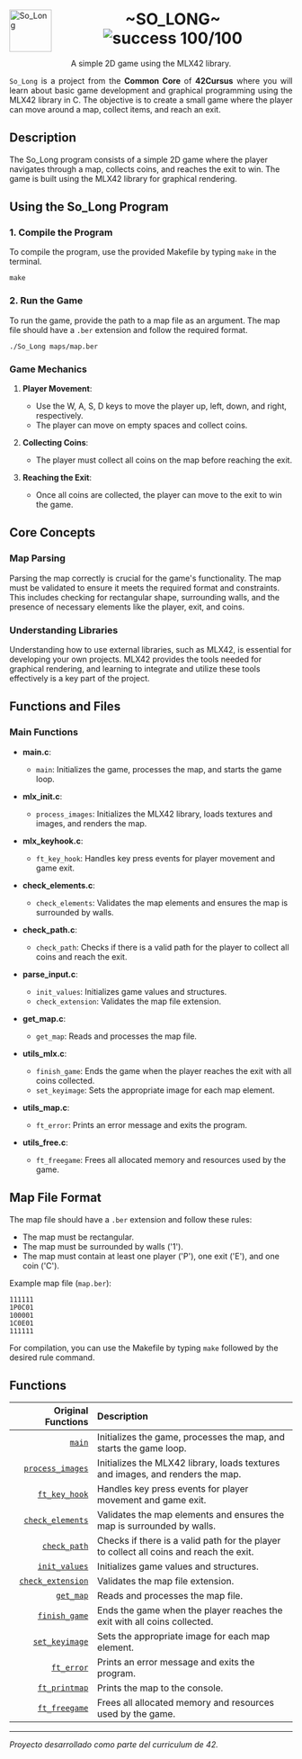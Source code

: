 <div>
	<img align="left" alt="So_Long" src="https://github.com/eduaserr/42-project-badges/blob/a48e677fd4871e6999a9564101dca26091ec18ef/badges/so_longe.png" width="75px">
	<h1 align="center"> ~SO_LONG~ <br><img alt="success 100/100" src="https://img.shields.io/badge/100%2F100-green?style=plastic&logoColor=green&label=success"></h1>
</div>
<p align="center">A simple 2D game using the MLX42 library.<br></p>
<div align="justify">
<code>So_Long</code> is a project from the <b>Common Core</b> of <b>42Cursus</b> where you will learn about basic game development and graphical programming using the MLX42 library in C. The objective is to create a small game where the player can move around a map, collect items, and reach an exit.
</div>

## Description

The So_Long program consists of a simple 2D game where the player navigates through a map, collects coins, and reaches the exit to win. The game is built using the MLX42 library for graphical rendering.

## Using the So_Long Program

### 1. Compile the Program

To compile the program, use the provided Makefile by typing `make` in the terminal.

    make

### 2. Run the Game

To run the game, provide the path to a map file as an argument. The map file should have a `.ber` extension and follow the required format.

    ./So_Long maps/map.ber

### Game Mechanics

1. **Player Movement**:
   - Use the W, A, S, D keys to move the player up, left, down, and right, respectively.
   - The player can move on empty spaces and collect coins.

2. **Collecting Coins**:
   - The player must collect all coins on the map before reaching the exit.

3. **Reaching the Exit**:
   - Once all coins are collected, the player can move to the exit to win the game.

## Core Concepts

### Map Parsing

Parsing the map correctly is crucial for the game's functionality. The map must be validated to ensure it meets the required format and constraints. This includes checking for rectangular shape, surrounding walls, and the presence of necessary elements like the player, exit, and coins.

### Understanding Libraries

Understanding how to use external libraries, such as MLX42, is essential for developing your own projects. MLX42 provides the tools needed for graphical rendering, and learning to integrate and utilize these tools effectively is a key part of the project.

## Functions and Files

### Main Functions

- **main.c**:
  - `main`: Initializes the game, processes the map, and starts the game loop.

- **mlx_init.c**:
  - `process_images`: Initializes the MLX42 library, loads textures and images, and renders the map.

- **mlx_keyhook.c**:
  - `ft_key_hook`: Handles key press events for player movement and game exit.

- **check_elements.c**:
  - `check_elements`: Validates the map elements and ensures the map is surrounded by walls.

- **check_path.c**:
  - `check_path`: Checks if there is a valid path for the player to collect all coins and reach the exit.

- **parse_input.c**:
  - `init_values`: Initializes game values and structures.
  - `check_extension`: Validates the map file extension.

- **get_map.c**:
  - `get_map`: Reads and processes the map file.

- **utils_mlx.c**:
  - `finish_game`: Ends the game when the player reaches the exit with all coins collected.
  - `set_keyimage`: Sets the appropriate image for each map element.

- **utils_map.c**:
  - `ft_error`: Prints an error message and exits the program.

- **utils_free.c**:
  - `ft_freegame`: Frees all allocated memory and resources used by the game.

## Map File Format

The map file should have a `.ber` extension and follow these rules:
- The map must be rectangular.
- The map must be surrounded by walls ('1').
- The map must contain at least one player ('P'), one exit ('E'), and one coin ('C').

Example map file (`map.ber`):

	111111
	1P0C01
	100001
	1C0E01
	111111

For compilation, you can use the Makefile by typing `make` followed by the desired rule command.

## Functions

Original Functions|Description
----------------:|:----------
[`main`](https://github.com/eduaserr/So_Long/blob/main/main.c)|Initializes the game, processes the map, and starts the game loop.
[`process_images`](https://github.com/eduaserr/So_Long/tree/main/src/mlx/mlx_init.c)|Initializes the MLX42 library, loads textures and images, and renders the map.
[`ft_key_hook`](https://github.com/eduaserr/So_Long/tree/main/src/mlx/mlx_keyhook.c)|Handles key press events for player movement and game exit.
[`check_elements`](https://github.com/eduaserr/So_Long/tree/main/src/parse/get_map.c)|Validates the map elements and ensures the map is surrounded by walls.
[`check_path`](https://github.com/eduaserr/So_Long/tree/main/src/init/check_path.c)|Checks if there is a valid path for the player to collect all coins and reach the exit.
[`init_values`](https://github.com/eduaserr/So_Long/tree/main/src/parse/get_map.c)|Initializes game values and structures.
[`check_extension`](https://github.com/eduaserr/So_Long/tree/main/src/parse/parse_input.c)|Validates the map file extension.
[`get_map`](https://github.com/eduaserr/So_Long/tree/main/src/parse/get_map.c)|Reads and processes the map file.
[`finish_game`](https://github.com/eduaserr/So_Long/tree/main/src/utils/utils_mlx.c)|Ends the game when the player reaches the exit with all coins collected.
[`set_keyimage`](https://github.com/eduaserr/So_Long/tree/main/src/utils/utils_mlx.c)|Sets the appropriate image for each map element.
[`ft_error`](https://github.com/eduaserr/So_Long/tree/main/src/utils/utils_map.c)|Prints an error message and exits the program.
[`ft_printmap`](https://github.com/eduaserr/So_Long/tree/main/src/utils/utils_map.c)|Prints the map to the console.
[`ft_freegame`](https://github.com/eduaserr/So_Long/tree/main/src/utils/utils_free.c)|Frees all allocated memory and resources used by the game.

---
*Proyecto desarrollado como parte del curriculum de 42.*